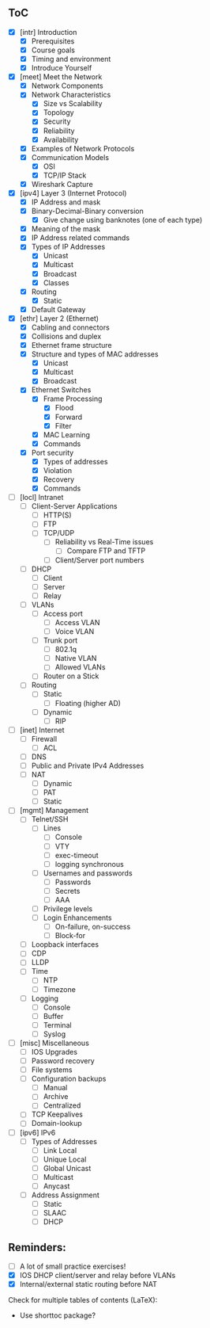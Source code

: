 ## ToC
- [x] [intr] Introduction
	- [x] Prerequisites
	- [x] Course goals
	- [x] Timing and environment
	- [x] Introduce Yourself
- [x] [meet] Meet the Network
	- [x] Network Components
	- [x] Network Characteristics
		- [x] Size vs Scalability
		- [x] Topology
		- [x] Security
		- [x] Reliability
		- [x] Availability
	- [x] Examples of Network Protocols
	- [x] Communication Models
		- [x] OSI
		- [x] TCP/IP Stack
	- [x] Wireshark Capture
- [x] [ipv4] Layer 3 (Internet Protocol)
	- [x] IP Address and mask
	- [x] Binary-Decimal-Binary conversion
		- [x] Give change using banknotes (one of each type)
	- [x] Meaning of the mask
	- [x] IP Address related commands
	- [x] Types of IP Addresses
		- [x] Unicast
		- [x] Multicast
		- [x] Broadcast
		- [x] Classes
	- [x] Routing
		- [x] Static
	- [x] Default Gateway
- [x] [ethr] Layer 2 (Ethernet)
	- [x] Cabling and connectors
	- [x] Collisions and duplex
	- [x] Ethernet frame structure
	- [x] Structure and types of MAC addresses
		- [x] Unicast
		- [x] Multicast
		- [x] Broadcast
	- [x] Ethernet Switches
		- [x] Frame Processing
			- [x] Flood
			- [x] Forward
			- [x] Filter
		- [x] MAC Learning
		- [x] Commands
	- [x] Port security
		- [x] Types of addresses
		- [x] Violation
		- [x] Recovery
		- [x] Commands
- [ ] [locl] Intranet
	- [ ] Client-Server Applications
		- [ ] HTTP(S)
		- [ ] FTP
		- [ ] TCP/UDP
			- [ ] Reliability vs Real-Time issues
				- [ ] Compare FTP and TFTP
			- [ ] Client/Server port numbers
	- [ ] DHCP
		- [ ] Client
		- [ ] Server
		- [ ] Relay
	- [ ] VLANs
		- [ ] Access port
			- [ ] Access VLAN
			- [ ] Voice VLAN
		- [ ] Trunk port
			- [ ] 802.1q
			- [ ] Native VLAN
			- [ ] Allowed VLANs
		- [ ] Router on a Stick
	- [ ] Routing
		- [ ] Static
			- [ ] Floating (higher AD)
		- [ ] Dynamic
			- [ ] RIP
- [ ] [inet] Internet
	- [ ] Firewall
		- [ ] ACL
	- [ ] DNS
	- [ ] Public and Private IPv4 Addresses
	- [ ] NAT
		- [ ] Dynamic
		- [ ] PAT
		- [ ] Static
- [ ] [mgmt] Management
	- [ ] Telnet/SSH
		- [ ] Lines
			- [ ] Console
			- [ ] VTY
			- [ ] exec-timeout
			- [ ] logging synchronous
		- [ ] Usernames and passwords
			- [ ] Passwords
			- [ ] Secrets
			- [ ] AAA
		- [ ] Privilege levels
		- [ ] Login Enhancements
			- [ ] On-failure, on-success
			- [ ] Block-for
	- [ ] Loopback interfaces
	- [ ] CDP
	- [ ] LLDP
	- [ ] Time
		- [ ] NTP
		- [ ] Timezone
	- [ ] Logging
		- [ ] Console
		- [ ] Buffer
		- [ ] Terminal
		- [ ] Syslog
- [ ] [misc] Miscellaneous
	- [ ] IOS Upgrades
	- [ ] Password recovery
	- [ ] File systems
	- [ ] Configuration backups
		- [ ] Manual
		- [ ] Archive
		- [ ] Centralized
	- [ ] TCP Keepalives
	- [ ] Domain-lookup
- [ ] [ipv6] IPv6
	- [ ] Types of Addresses
		- [ ] Link Local
		- [ ] Unique Local
		- [ ] Global Unicast
		- [ ] Multicast
		- [ ] Anycast
	- [ ] Address Assignment
		- [ ] Static
		- [ ] SLAAC
		- [ ] DHCP

## Reminders:
- [ ] A lot of small practice exercises!
- [x] IOS DHCP client/server and relay before VLANs
- [x] Internal/external static routing before NAT

Check for multiple tables of contents (LaTeX):
- Use shorttoc package?
